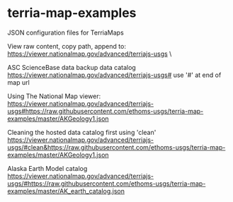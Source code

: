 # terria-map-examples
JSON configuration files for TerriaMaps

View raw content, copy path, append to:\
https://viewer.nationalmap.gov/advanced/terriajs-usgs \

ASC ScienceBase data backup data catalog
https://viewer.nationalmap.gov/advanced/terriajs-usgs#
use '#' at end of map url

Using The National Map viewer:\
https://viewer.nationalmap.gov/advanced/terriajs-usgs#https://raw.githubusercontent.com/ethoms-usgs/terria-map-examples/master/AKGeology1.json

Cleaning the hosted data catalog first using 'clean'\
https://viewer.nationalmap.gov/advanced/terriajs-usgs/#clean&https://raw.githubusercontent.com/ethoms-usgs/terria-map-examples/master/AKGeology1.json




Alaska Earth Model catalog\
https://viewer.nationalmap.gov/advanced/terriajs-usgs/#https://raw.githubusercontent.com/ethoms-usgs/terria-map-examples/master/AK_earth_catalog.json

